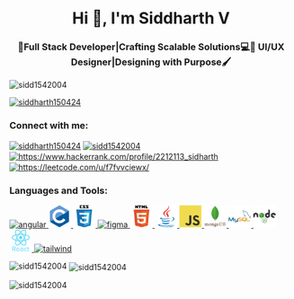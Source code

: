 <h1 align="center">Hi 👋, I'm Siddharth V</h1>
<h3 align="center">🚀Full Stack Developer|Crafting Scalable Solutions💻🎨 UI/UX Designer|Designing with Purpose🖌️</h3>

<p align="left"> <img src="https://komarev.com/ghpvc/?username=sidd1542004&label=Profile%20views&color=0e75b6&style=flat" alt="sidd1542004" /> </p>

<p align="left"> <a href="https://twitter.com/siddharth150424" target="blank"><img src="https://img.shields.io/twitter/follow/siddharth150424?logo=twitter&style=for-the-badge" alt="siddharth150424" /></a> </p>

<h3 align="left">Connect with me:</h3>
<p align="left">
<a href="https://twitter.com/siddharth150424" target="blank"><img align="center" src="https://raw.githubusercontent.com/rahuldkjain/github-profile-readme-generator/master/src/images/icons/Social/twitter.svg" alt="siddharth150424" height="30" width="40" /></a>
<a href="https://linkedin.com/in/sidd1542004" target="blank"><img align="center" src="https://raw.githubusercontent.com/rahuldkjain/github-profile-readme-generator/master/src/images/icons/Social/linked-in-alt.svg" alt="sidd1542004" height="30" width="40" /></a>
<a href="https://www.hackerrank.com/https://www.hackerrank.com/profile/2212113_sidharth" target="blank"><img align="center" src="https://raw.githubusercontent.com/rahuldkjain/github-profile-readme-generator/master/src/images/icons/Social/hackerrank.svg" alt="https://www.hackerrank.com/profile/2212113_sidharth" height="30" width="40" /></a>
<a href="https://www.leetcode.com/https://leetcode.com/u/f7fvvciewx/" target="blank"><img align="center" src="https://raw.githubusercontent.com/rahuldkjain/github-profile-readme-generator/master/src/images/icons/Social/leet-code.svg" alt="https://leetcode.com/u/f7fvvciewx/" height="30" width="40" /></a>
</p>

<h3 align="left">Languages and Tools:</h3>
<p align="left"> <a href="https://angular.io" target="_blank" rel="noreferrer"> <img src="https://angular.io/assets/images/logos/angular/angular.svg" alt="angular" width="40" height="40"/> </a> <a href="https://www.cprogramming.com/" target="_blank" rel="noreferrer"> <img src="https://raw.githubusercontent.com/devicons/devicon/master/icons/c/c-original.svg" alt="c" width="40" height="40"/> </a> <a href="https://www.w3schools.com/css/" target="_blank" rel="noreferrer"> <img src="https://raw.githubusercontent.com/devicons/devicon/master/icons/css3/css3-original-wordmark.svg" alt="css3" width="40" height="40"/> </a> <a href="https://www.figma.com/" target="_blank" rel="noreferrer"> <img src="https://www.vectorlogo.zone/logos/figma/figma-icon.svg" alt="figma" width="40" height="40"/> </a> <a href="https://www.w3.org/html/" target="_blank" rel="noreferrer"> <img src="https://raw.githubusercontent.com/devicons/devicon/master/icons/html5/html5-original-wordmark.svg" alt="html5" width="40" height="40"/> </a> <a href="https://www.java.com" target="_blank" rel="noreferrer"> <img src="https://raw.githubusercontent.com/devicons/devicon/master/icons/java/java-original.svg" alt="java" width="40" height="40"/> </a> <a href="https://developer.mozilla.org/en-US/docs/Web/JavaScript" target="_blank" rel="noreferrer"> <img src="https://raw.githubusercontent.com/devicons/devicon/master/icons/javascript/javascript-original.svg" alt="javascript" width="40" height="40"/> </a> <a href="https://www.mongodb.com/" target="_blank" rel="noreferrer"> <img src="https://raw.githubusercontent.com/devicons/devicon/master/icons/mongodb/mongodb-original-wordmark.svg" alt="mongodb" width="40" height="40"/> </a> <a href="https://www.mysql.com/" target="_blank" rel="noreferrer"> <img src="https://raw.githubusercontent.com/devicons/devicon/master/icons/mysql/mysql-original-wordmark.svg" alt="mysql" width="40" height="40"/> </a> <a href="https://nodejs.org" target="_blank" rel="noreferrer"> <img src="https://raw.githubusercontent.com/devicons/devicon/master/icons/nodejs/nodejs-original-wordmark.svg" alt="nodejs" width="40" height="40"/> </a> <a href="https://reactjs.org/" target="_blank" rel="noreferrer"> <img src="https://raw.githubusercontent.com/devicons/devicon/master/icons/react/react-original-wordmark.svg" alt="react" width="40" height="40"/> </a> <a href="https://tailwindcss.com/" target="_blank" rel="noreferrer"> <img src="https://www.vectorlogo.zone/logos/tailwindcss/tailwindcss-icon.svg" alt="tailwind" width="40" height="40"/> </a> </p>

<p><img align="left" src="https://github-readme-stats.vercel.app/api/top-langs?username=sidd1542004&show_icons=true&locale=en&layout=compact" alt="sidd1542004" /></p>

<p>&nbsp;<img align="center" src="https://github-readme-stats.vercel.app/api?username=sidd1542004&show_icons=true&locale=en" alt="sidd1542004" /></p>

<p><img align="center" src="https://github-readme-streak-stats.herokuapp.com/?user=sidd1542004&" alt="sidd1542004" /></p>


